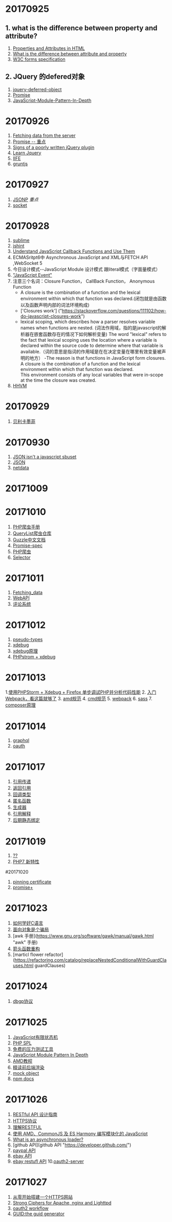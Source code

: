 # 20170925 
## 1. what is the difference between property and attribute?

1. [Properties and Attributes in HTML](https://stackoverflow.com/questions/6003819/properties-and-attributes-in-html "Properties and Attributes in HTML")
2. [What is the difference between attribute and property](https://stackoverflow.com/questions/258469/what-is-the-difference-between-attribute-and-property "What is the difference between attribute and property? ")
3. [ W3C forms specification](https://www.w3.org/TR/html401/interact/forms.html#h-17.4 " W3C forms specification")

## 2. JQuery 的defered对象
1. [jquery-deferred-object](http://www.ruanyifeng.com/blog/2011/08/a_detailed_explanation_of_jquery_deferred_object.html "JQuery-deferred-object")
2. [Promise](http://es6.ruanyifeng.com/#docs/promise "Promise")
3. [JavaScript-Module-Pattern-In-Depth](http://www.adequatelygood.com/JavaScript-Module-Pattern-In-Depth.html "avaScript-Module-Pattern-In-Depth")


# 20170926

1. [Fetching data from the server](https://developer.mozilla.org/en-US/docs/Learn/JavaScript/Client-side_web_APIs/Fetching_data "")
2. [Promise -- 重点](https://developer.mozilla.org/en-US/docs/Web/JavaScript/Reference/Global_Objects/Promise "Promise")
3. [Signs of a poorly written jQuery plugin](https://remysharp.com/2010/06/03/signs-of-a-poorly-written-jquery-plugin "Signs of a poorly written jQuery plugin")
4. [Learn Jquery](https://learn.jquery.com/ "Learn Jquery")
5. [IIFE](http://benalman.com/news/2010/11/immediately-invoked-function-expression/ "IIFE")
6. [gruntjs](https://gruntjs.com/creating-tasks "gruntjs")

# 20170927
1. [JSONP]('https://tonghuashuo.github.io/blog/jsonp.html' 'JSONP') *重点*
2. [socket]('https://socket.io/' 'socketio')

# 20170928
1. [sublime]('http://docs.sublimetext.info/en/latest/' "sublime text Manual")
2. [jshint]("http://jshint.com/about/" 'jshint') 
3. [Understand JavaScript Callback Functions and Use Them]("http://javascriptissexy.com/understand-javascript-callback-functions-and-use-them/" "http://javascriptissexy.com/understand-javascript-callback-functions-and-use-them/")
4. ECMASritpt6中 Asynchronous JavaScript and XML与FETCH API ,WebSocket 5
5. 今日设计模式--JavaScript Module 设计模式 跟literal模式（字面量模式）
6. ["JavaScript Event"]("https://developer.mozilla.org/en-US/docs/Web/API/EventListener")
7. 注意三个名词：Closure Function， CallBack Function， Anonymous Function
    - A closure is the combination of a function and the lexical environment within which that function was declared.(闭包就是由函数以及函数声明内部的词法环境构成)
    - ['Closures work'] ("https://stackoverflow.com/questions/111102/how-do-javascript-closures-work")
    -  lexical scoping, which describes how a parser resolves variable names when functions are nested. (词法作用域，指的是javascript的解析器在嵌套函数存在的情况下如何解析变量)
    The word "lexical" refers to the fact that lexical scoping uses the location where a variable is declared within the source code to determine where that variable is available.（词的意思是指词的作用域是在在决定变量在哪里有效变量被声明的地方）
    -The reason is that functions in JavaScript form closures. A closure is the combination of a function and the lexical environment within which that function was declared.  
    This environment consists of any local variables that were in-scope at the time the closure was created.
8. [HHVM]("https://github.com/facebook/hhvm" "HHVM")

# 20170929
1. [贝利卡墨菲]("http://rmurphey.com" "JavaScript")


# 20170930
1. [JSON isn't a javascript sbuset](http://timelessrepo.com/json-isnt-a-javascript-subset "JSON isn't a javascript sbuset")
2. [JSON](http://json.org/ "JSON")
3. [netdata](https://my-netdata.io/ "自动监控工具")


# 20171009 


# 20171010
1. [PHP爬虫手册](https://doc.querylist.cc/site/index/doc/23 "手册")
2. [QueryList爬虫仓库](https://github.com/jae-jae/QueryList "项目仓库")
3. [Guzzle中文文档](https://github.com/guzzle "Guzzle是一个HTTP客户端工具，用来发送与使用响应请求")
4. [Promise-spec](https://promisesaplus.com/ "An open standard for sound, interoperable JavaScript promises—by implementers, for implementers.")
5. [PHP爬虫](https://github.com/FriendsOfPHP/Goutte "一个比较好的PHP爬虫")
6. [Selector](https://www.w3.org/TR/2005/WD-css3-selectors-20051215/ "css选择器")

# 20171011
1. [Fetching_data](https://developer.mozilla.org/en-US/docs/Learn/JavaScript/Client-side_web_APIs/Fetching_data "JS从后台取数据")
2. [WebAPI](https://developer.mozilla.org/en-US/docs/Learn/JavaScript/Client-side_web_APIs/Introduction "web API简介")
3. [评论系统](https://blog.shuiba.co/comment-systems-recommendation "第三方评论系统")

# 20171012
1. [pseudo-types](https://secure.php.net/manual/en/language.pseudo-types.php "php pseudo-types")
2. [xdebug](https://xdebug.org/docs "xdebug")
3. [xdebug原理](https://laravel-china.org/articles/4090/the-first-step-to-becoming-a-senior-php-programmer-debugging-xdebug-principle "为高级 PHP 程序员的第一步——调试（xdebug 原理篇")
4. [PHPstrom + xdebug](https://www.cnblogs.com/jsn521/p/3399997.html "PHPSTROM + xdebug")

# 20171013 
1.[使用PHPStorm + Xdebug + Firefox 单步调试PHP并分析代码性能](http://www.jianshu.com/p/8fb9ad0719c2 "使用PHPStorm + Xdebug + Firefox 单步调试PHP并分析代码性能")
2. [入门Webpack，看这篇就够了](http://www.jianshu.com/p/42e11515c10f "入门Webpack，看这篇就够了")
3. [amd规范](https://github.com/amdjs/amdjs-api/wiki/AMD "amdjs")
4. [cmd规范](https://github.com/seajs/seajs/issues/242 "seajs")
5. [webpack](https://webpack.js.org/ "webpack")
6. [sass](http://sass-lang.com/ "sass")
7. [composer原理](https://laravel-china.org/topics/1002/deep-composer-autoload "composer autoloader 原理")


# 20171014
1. [graphql](http://graphql.org/)
2. [oauth](https://oauth.net/2/ "oauth2")

# 20171017 
1. [引用传递](https://secure.php.net/manual/zh/language.references.pass.php "引用传递")
2. [返回引用](https://secure.php.net/manual/zh/language.references.return.php "返回引用")
3. [回调类型](https://secure.php.net/manual/zh/language.types.callable.php "回调类型")
4. [匿名函数](https://secure.php.net/manual/en/functions.anonymous.php "匿名函数")
5. [生成器](https://secure.php.net/manual/zh/language.generators.php "生成器")
6. [引用解释](https://secure.php.net/manual/zh/language.references.pass.php "引用解释")
7. [后期静态绑定](https://secure.php.net/manual/zh/language.oop5.late-static-bindings.php "后期静态绑定")


# 20171019 

1. [??](https://wiki.php.net/rfc/isset_ternary "null合并运算符")
2. [PHP7 新特性](https://secure.php.net/manual/zh/migration70.new-features.php "PHP7 新特性，这是一个语法糖")

#20171020
1. [pinning certificate](https://security.stackexchange.com/questions/29988/what-is-certificate-pinning "pinning certificate")
2. [promise+](https://promisesaplus.com/ "promise+")

# 20171023

1. [如何学好C语言](https://coolshell.cn/articles/4102.html "如何学好C语言")
2. [面向对象是个骗局](http://wiki.c2.com/?ObjectOrientationIsaHoax "objectorientationisahoax")
3. [awk 手册](https://www.gnu.org/software/gawk/manual/gawk.html "awk" 手册)
4. [箭头函数重构](https://coolshell.cn/articles/17757.html "箭头函数重构方式")
5. [marticl flower refactor](https://refactoring.com/catalog/replaceNestedConditionalWithGuardClauses.html guardClauses)

# 20171024

1. [dbgp协议](https://xdebug.org/docs-dbgp.php "dbgp协议")

# 20171025 
1. [JavaScript有限状态机](http://www.ruanyifeng.com/blog/2013/09/finite-state_machine_for_javascript.html "JavaScript有限状态机")
2. [PHP SPL](http://www.ruanyifeng.com/blog/2008/07/php_spl_notes.html "SPL")
3. [免费的压力测试工具](https://coolshell.cn/articles/2589.html "免费的压力测试工具")
4. [JavaScript Module Pattern In Depth](http://www.adequatelygood.com/JavaScript-Module-Pattern-In-Depth.html "JavaScript Module Pattern In Depth")
5. [AMD教程](http://www.ruanyifeng.com/blog/2012/10/asynchronous_module_definition.html "AMD教程")
6. [精读前后端渲染](https://github.com/camsong/blog/issues/8 "精读前后端渲染")
7. [mock object](https://en.wikipedia.org/wiki/Mock_object "mock object")
8. [npm docs](https://docs.npmjs.com/ "npm docs")

# 20171026

1. [RESTful API 设计指南](http://www.ruanyifeng.com/blog/2014/05/restful_api.html "RESTful API 设计指南")
2. [HTTPS协议](http://www.ruanyifeng.com/blog/2014/02/ssl_tls.html "HTTPS协议")
3. [理解RESTFUL](http://www.ruanyifeng.com/blog/2011/09/restful.html "理解RESTFUL")
4. [使用 AMD、CommonJS 及 ES Harmony 编写模块化的 JavaScript](https://justineo.github.io/singles/writing-modular-js/ "使用 AMD、CommonJS 及 ES Harmony 编写模块化的 JavaScript")
5. [What is an asynchronous loader?](http://unscriptable.com/2011/03/30/curl-js-yet-another-amd-loader/ "What is an asynchronous loader?")
6. [github API](github API "https://developer.github.com/")
7. [paypal API](https://developer.paypal.com/ "paypal API")
8. [ebay API](https://developer.ebay.com/api-docs/static/ebay-rest-landing.html "ebay API")
9. [ebay restufl API](https://developer.paypal.com/docs/api/ "ebay API")
10.[oauth2-server](https://alexbilbie.com/ "oauth2-server")

# 20171027

1. [从零开始搭建一个HTTPS网站](http://cjting.me/web2.0/build-a-https-site-from-scratch/ "从零开始搭建一个HTTPS网站")
2. [Strong Ciphers for Apache, nginx and Lighttpd](https://cipherli.st/ "Strong Ciphers for Apache, nginx and Lighttpd")
3. [oauth2 workflow](https://requests-oauthlib.readthedocs.io/en/latest/oauth2_workflow.html "oauth2 workflow")
4. [GUID:the guid generator](http://guid.us/GUID/PHP "GUID:the guid generator")


